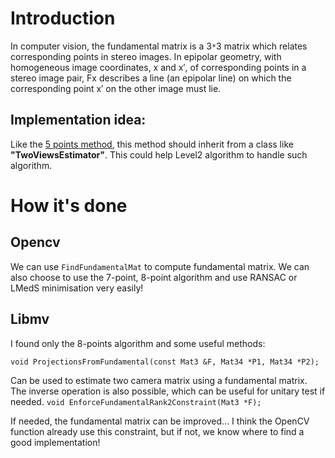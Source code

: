 # Introduction #

In computer vision, the fundamental matrix is a 3`*`3 matrix which relates corresponding points in stereo images. In epipolar geometry, with homogeneous image coordinates, x and x′, of corresponding points in a stereo image pair, Fx describes a line (an epipolar line) on which the corresponding point x′ on the other image must lie.

## Implementation idea: ##
Like the [5 points method](5ptRelative.md), this method should inherit from a class like **"TwoViewsEstimator"**. This could help Level2 algorithm to handle such algorithm.

# How it's done #
## Opencv ##

We can use `FindFundamentalMat` to compute fundamental matrix. We can also choose to use the 7-point, 8-point algorithm and use RANSAC or LMedS minimisation very easily!
## Libmv ##

I found only the 8-points algorithm and some useful methods:

`void ProjectionsFromFundamental(const Mat3 &F, Mat34 *P1, Mat34 *P2);`

Can be used to estimate two camera matrix using a fundamental matrix. The inverse operation is also possible, which can be useful for unitary test if needed.
`void EnforceFundamentalRank2Constraint(Mat3 *F);`

If needed, the fundamental matrix can be improved... I think the OpenCV function already use this constraint, but if not, we know where to find a good implementation!